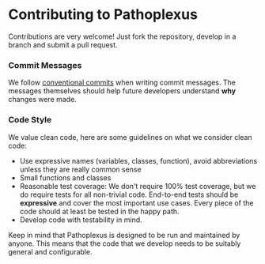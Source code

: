 # Contributing to Pathoplexus

Contributions are very welcome! Just fork the repository, develop in a branch and submit a pull request.

### Commit Messages

We follow [conventional commits](https://www.conventionalcommits.org) when writing commit messages.
  The messages themselves should help future developers understand __why__ changes were made.

### Code Style

We value clean code, here are some guidelines on what we consider clean code:
* Use expressive names (variables, classes, function), avoid abbreviations unless they are really common sense
* Small functions and classes
* Reasonable test coverage: We don't require 100% test coverage, but we do require tests for all non-trivial code.
  End-to-end tests should be __expressive__ and cover the most important use cases.
  Every piece of the code should at least be tested in the happy path.
* Develop code with testability in mind.

Keep in mind that Pathoplexus is designed to be run and maintained by anyone. 
This means that the code that we develop needs to be suitably general and configurable.

